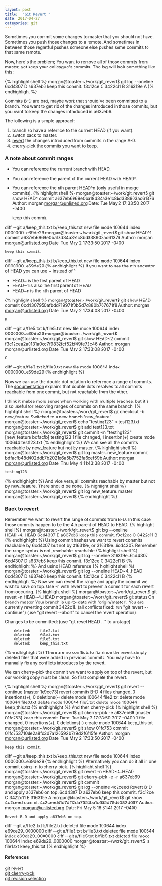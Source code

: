 ```yaml
---
layout: post
title:  "Git Revert "
date: 2017-04-27
categories: git
---
```


Sometimes you commit some changes to master that you should not have. Sometimes you push those changes to a remote. And sometimes in between those regretful pushes someone else pushes some commits to that same remote. 

Now, here's the problem; You want to remove all of those commits from master, yet keep your colleague's commits. The log will look something like this:

{% highlight shell %}
morgan@toaster:~/work/git_revert$ git log --oneline
6cd4307 D
a637eb6 keep this commit.
f3c12ce C
3422c11 B
316319e A
{% endhighlight %}

Commits B-D are bad, maybe work that should've been committed to a branch. You want to get rid of the changes introduced in those commits, but you want to keep the changes introduced in a637eb6. 

The following is a simple approach:
1. branch so have a refernce to the current HEAD (if you want).
2. switch back to master.
3. [revert](https://git-scm.com/docs/git-revert) the changes introduced from commits in the range A-D.
4. [cherry-pick](https://git-scm.com/docs/git-cherry-pick) the commits you want to keep.

### A note about commit ranges ###
* You can reference the current branch with HEAD.  
* You can reference the parent of the current HEAD with HEAD^.  
* You can reference the nth parent HEAD^n (only useful in merge commits).
{% highlight shell %}
morgan@toaster:~/work/git_revert$ git show HEAD^
commit a637eb6969e0ba18d34a3e1c8bd338903ac61376
Author: morgan <morgan@unlisted.org>
Date:   Tue May 2 17:33:50 2017 -0400

    keep this commit.

diff --git a/keep_this.txt b/keep_this.txt
new file mode 100644
index 0000000..e69de29
morgan@toaster:~/work/git_revert$ git show HEAD^1
commit a637eb6969e0ba18d34a3e1c8bd338903ac61376
Author: morgan <morgan@unlisted.org>
Date:   Tue May 2 17:33:50 2017 -0400

    keep this commit.

diff --git a/keep_this.txt b/keep_this.txt
new file mode 100644
index 0000000..e69de29
{% endhighlight %}
If you want to see the nth ancestor of HEAD you can use ~ instead of ^
* HEAD~ is the first parent of HEAD
* HEAD~1 is also the first parent of HEAD
* HEAD~n is the nth parent of HEAD

{% highlight shell %}
morgan@toaster:~/work/git_revert$ git show HEAD
commit 6cd4307950afbdd719971f0b5d7c880b767671f8
Author: morgan <morgan@unlisted.org>
Date:   Tue May 2 17:34:08 2017 -0400

    D

diff --git a/file5.txt b/file5.txt
new file mode 100644
index 0000000..e69de29
morgan@toaster:~/work/git_revert$
morgan@toaster:~/work/git_revert$ git show HEAD~2
commit f3c12cea2a0131a0cc7f9832fcf52bf49fe72c46
Author: morgan <morgan@unlisted.org>
Date:   Tue May 2 17:33:08 2017 -0400

    C

diff --git a/file3.txt b/file3.txt
new file mode 100644
index 0000000..e69de29
{% endhighlight %}

Now we can use the double dot notation to reference a range of commits. The [documentation](https://git-scm.com/book/en/v2/Git-Tools-Revision-Selection) explains that double dots resolves to all commits reachable from one commit, but not reachable from the other. 

I think it makes more sense when working with multiple braches, but it's also useful for resolving ranges of commits on the same branch.
{% highlight shell %}
morgan@toaster:~/work/git_revert$ git checkout -b new_feature
Switched to a new branch 'new_feature'
morgan@toaster:~/work/git_revert$ echo "testing123" > test123.txt
morgan@toaster:~/work/git_revert$ git add test123.txt
morgan@toaster:~/work/git_revert$ git commit -m "testing123"
[new_feature bdfacfb] testing123
 1 file changed, 1 insertion(+)
 create mode 100644 test123.txt
{% endhighlight %}
We can see all the commits reachable by new_feature but not by master.
{% highlight shell %}
morgan@toaster:~/work/git_revert$ git log master..new_feature
commit bdfacfb48d402ddb7b2021e6a5b7752fa6cef59b
Author: morgan <morgan@unlisted.org>
Date:   Thu May 4 11:43:38 2017 -0400

    testing123
{% endhighlight %}
And vice vera, all commits reachable by master but not by new_feature. There should be none.
{% highlight shell %}
morgan@toaster:~/work/git_revert$ git log new_feature..master
morgan@toaster:~/work/git_revert$
{% endhighlight %}
### Back to revert ###
Remember we want to revert the range of commits from B-D.
In this case those commits happen to be the 4th parent of HEAD to HEAD.
{% highlight shell %}
morgan@toaster:~/work/git_revert$ git log --oneline HEAD~4..HEAD
6cd4307 D
a637eb6 keep this commit.
f3c12ce C
3422c11 B
{% endhighlight %}
Using commit hashes we want to revert commits reachable by 6cd4307 but not by 316319e, or 316319e..6cd4307. Remember the range syntax is not_reachable..reachable 
{% highlight shell %}
morgan@toaster:~/work/git_revert$ git log --oneline 316319e..6cd4307
6cd4307 D
a637eb6 keep this commit.
f3c12ce C
3422c11 B
{% endhighlight %}
And using HEAD reference 
{% highlight shell %}
morgan@toaster:~/work/git_revert$ git log --oneline HEAD~4..HEAD
6cd4307 D
a637eb6 keep this commit.
f3c12ce C
3422c11 B
{% endhighlight %}
Now we can revert the range and apply the commit we wish to save on top. Use -n with revert to prevent a commit for each revert from occuring. 
{% highlight shell %}
morgan@toaster:~/work/git_revert$ git revert -n  HEAD~4..HEAD
morgan@toaster:~/work/git_revert$ git status
On branch master
Your branch is up-to-date with 'origin/master'.
You are currently reverting commit 3422c11.
  (all conflicts fixed: run "git revert --continue")
  (use "git revert --abort" to cancel the revert operation)

Changes to be committed:
  (use "git reset HEAD <file>..." to unstage)

        deleted:    file2.txt
        deleted:    file3.txt
        deleted:    file5.txt
        deleted:    keep_this.txt
{% endhighlight %}
There are no conflicts to fix since the revert simply deleted files that were added in previous commits. You may have to manually fix any conflicts introduces by the revert.

We can cherry-pick the commit we want to apply on top of the revert, but our working copy must be clean. So first complete the revert.

{% highlight shell %}
morgan@toaster:~/work/git_revert$ git revert --continue
[master 1e9cc73] revert commits B-D
 4 files changed, 0 insertions(+), 0 deletions(-)
 delete mode 100644 file2.txt
 delete mode 100644 file3.txt
 delete mode 100644 file5.txt
 delete mode 100644 keep_this.txt
{% endhighlight %}
And then cherry-pick
{% highlight shell %}
morgan@toaster:~/work/git_revert$ git cherry-pick -e  a637eb69
[master 01fc753] keep this commit.
 Date: Tue May 2 17:33:50 2017 -0400
 1 file changed, 0 insertions(+), 0 deletions(-)
 create mode 100644 keep_this.txt
morgan@toaster:~/work/git_revert$ git show 01fc753
commit 01fc753710de2a8fd3d7a126592b7a9d2f6f15fe
Author: morgan <morgan@unlisted.org>
Date:   Tue May 2 17:33:50 2017 -0400

    keep this commit.

diff --git a/keep_this.txt b/keep_this.txt
new file mode 100644
index 0000000..e69de29
{% endhighlight %}
Alternatively you can do it all in one commit using -n to cherry-pick.
{% highlight shell %}
morgan@toaster:~/work/git_revert$ git revert -n  HEAD~4..HEAD
morgan@toaster:~/work/git_revert$ git cherry-pick -e -n  a637eb69
morgan@toaster:~/work/git_revert$ git commit
morgan@toaster:~/work/git_revert$ git log --oneline
4c2ceed Revert B-D and apply a637eb6 on top.
6cd4307 D
a637eb6 keep this commit.
f3c12ce C
3422c11 B
316319e A
morgan@toaster:~/work/git_revert$ git show 4c2ceed
commit 4c2ceed41d7df12da7554ba1c655d79dd082d067
Author: morgan <morgan@unlisted.org>
Date:   Fri May 5 16:31:41 2017 -0400

    Revert B-D and apply a637eb6 on top.

diff --git a/file2.txt b/file2.txt
deleted file mode 100644
index e69de29..0000000
diff --git a/file3.txt b/file3.txt
deleted file mode 100644
index e69de29..0000000
diff --git a/file5.txt b/file5.txt
deleted file mode 100644
index e69de29..0000000
morgan@toaster:~/work/git_revert$ ls
file1.txt  keep_this.txt
{% endhighlight %}
  
  
  

#### References ####
[git revert](https://git-scm.com/docs/git-revert)  
[git cherry-pick](https://git-scm.com/docs/git-cherry-pick)  
[git revision selection](https://git-scm.com/book/en/v2/Git-Tools-Revision-Selection)  

